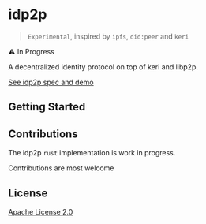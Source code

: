 # idp2p

> `Experimental`, inspired by `ipfs`, `did:peer` and `keri`

⚠️ In Progress

A decentralized identity protocol on top of keri and libp2p. 


[See idp2p spec and demo](https://idp2p.github.io)


## Getting Started 


## Contributions

The idp2p `rust` implementation is work in progress. 

Contributions are most welcome

## License

[Apache License 2.0](LICENSE) 

